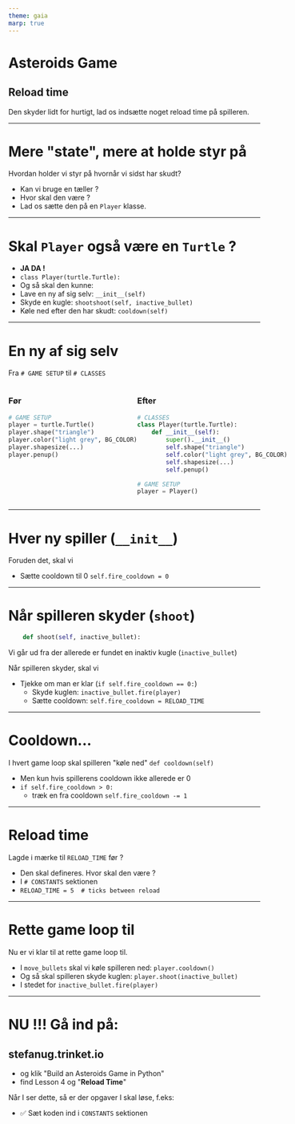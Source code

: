 ```yaml
---
theme: gaia
marp: true
---
```

<style>
.container{
    display: flex;
}
.col{
    flex: 1;
}
</style>
<!-- need to enable HTML in the MARP extension -->

# Asteroids Game

## Reload time

Den skyder lidt for hurtigt, lad os indsætte noget reload time på spilleren.

---

# Mere "state", mere at holde styr på

Hvordan holder vi styr på hvornår vi sidst har skudt?

* Kan vi bruge en tæller ?
* Hvor skal den være ?
* Lad os sætte den på en `Player` klasse.

---

# Skal `Player` også være en `Turtle` ?

* **JA DA !**
* `class Player(turtle.Turtle):`
* Og så skal den kunne:
* Lave en ny af sig selv: `__init__(self)`
* Skyde en kugle: `shootshoot(self, inactive_bullet)`
* Køle ned efter den har skudt: `cooldown(self)`

---

# En ny af sig selv

Fra `# GAME SETUP` til `# CLASSES`


<div class="container">
<div class="col">

### Før

```python
# GAME SETUP
player = turtle.Turtle()
player.shape("triangle")
player.color("light grey", BG_COLOR)
player.shapesize(...)
player.penup()
```

</div>
<div class="col">

### Efter

```python
# CLASSES
class Player(turtle.Turtle):
    def __init__(self):
        super().__init__()
        self.shape("triangle")
        self.color("light grey", BG_COLOR)
        self.shapesize(...)
        self.penup()

# GAME SETUP
player = Player()
```

</div>
</div>

--- 

# Hver ny spiller (`__init__`)

Foruden det, skal vi

* Sætte cooldown til 0 `self.fire_cooldown = 0`

--- 

# Når spilleren skyder (`shoot`)

```python
    def shoot(self, inactive_bullet):
```

Vi går ud fra der allerede er fundet en inaktiv kugle (`inactive_bullet`)

Når spilleren skyder, skal vi

* Tjekke om man er klar (`if self.fire_cooldown == 0:`)
    * Skyde kuglen: `inactive_bullet.fire(player)`
    * Sætte cooldown: `self.fire_cooldown = RELOAD_TIME`

--- 

# Cooldown...

I hvert game loop skal spilleren "køle ned" `def cooldown(self)`

* Men kun hvis spillerens cooldown ikke allerede er 0
* `if self.fire_cooldown > 0:`
    * træk en fra cooldown `self.fire_cooldown -= 1`


--- 

# Reload time

Lagde i mærke til `RELOAD_TIME` før ?

* Den skal defineres. Hvor skal den være ?
* I `# CONSTANTS` sektionen
* `RELOAD_TIME = 5  # ticks between reload`


--- 

# Rette game loop til

Nu er vi klar til at rette game loop til.

* I `move_bullets` skal vi køle spilleren ned: `player.cooldown()`
* Og så skal spilleren skyde kuglen: `player.shoot(inactive_bullet)`
* I stedet for `inactive_bullet.fire(player)`

--- 

# NU !!! Gå ind på:

## stefanug.trinket.io

- og klik "Build an Asteroids Game in Python"
- find Lesson 4 og "**Reload Time**"

Når I ser dette, så er der opgaver I skal løse, f.eks:

- ✅ Sæt koden ind i `CONSTANTS` sektionen

 
